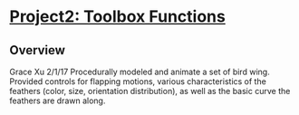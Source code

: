 # [Project2: Toolbox Functions](https://github.com/CIS700-Procedural-Graphics/Project2-Toolbox-Functions)

## Overview

Grace Xu
2/1/17
Procedurally modeled and animate a set of bird wing. Provided controls for flapping motions, various characteristics of the feathers (color, size, orientation distribution), as well as the basic curve the feathers are drawn along. 
